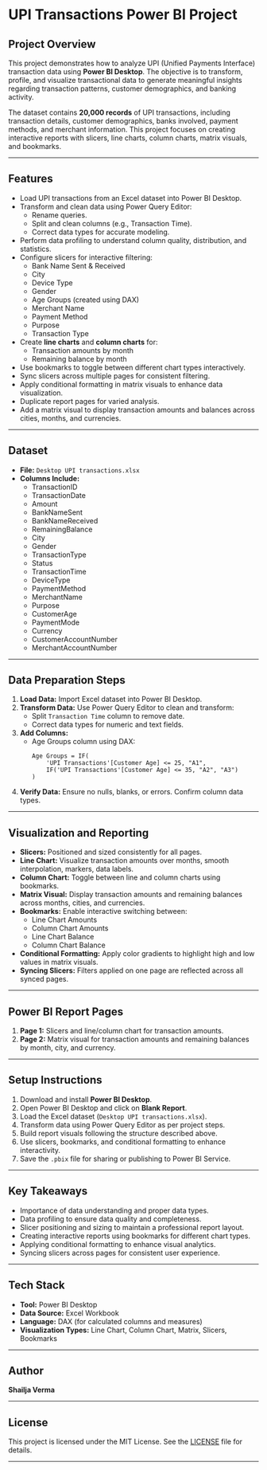 # UPI Transactions Power BI Project

## Project Overview
This project demonstrates how to analyze UPI (Unified Payments Interface) transaction data using **Power BI Desktop**. The objective is to transform, profile, and visualize transactional data to generate meaningful insights regarding transaction patterns, customer demographics, and banking activity.

The dataset contains **20,000 records** of UPI transactions, including transaction details, customer demographics, banks involved, payment methods, and merchant information. This project focuses on creating interactive reports with slicers, line charts, column charts, matrix visuals, and bookmarks.

---

## Features

- Load UPI transactions from an Excel dataset into Power BI Desktop.
- Transform and clean data using Power Query Editor:
  - Rename queries.
  - Split and clean columns (e.g., Transaction Time).
  - Correct data types for accurate modeling.
- Perform data profiling to understand column quality, distribution, and statistics.
- Configure slicers for interactive filtering:
  - Bank Name Sent & Received
  - City
  - Device Type
  - Gender
  - Age Groups (created using DAX)
  - Merchant Name
  - Payment Method
  - Purpose
  - Transaction Type
- Create **line charts** and **column charts** for:
  - Transaction amounts by month
  - Remaining balance by month
- Use bookmarks to toggle between different chart types interactively.
- Sync slicers across multiple pages for consistent filtering.
- Apply conditional formatting in matrix visuals to enhance data visualization.
- Duplicate report pages for varied analysis.
- Add a matrix visual to display transaction amounts and balances across cities, months, and currencies.

---

## Dataset

- **File:** `Desktop UPI transactions.xlsx`
- **Columns Include:**
  - TransactionID
  - TransactionDate
  - Amount
  - BankNameSent
  - BankNameReceived
  - RemainingBalance
  - City
  - Gender
  - TransactionType
  - Status
  - TransactionTime
  - DeviceType
  - PaymentMethod
  - MerchantName
  - Purpose
  - CustomerAge
  - PaymentMode
  - Currency
  - CustomerAccountNumber
  - MerchantAccountNumber

---

## Data Preparation Steps

1. **Load Data:** Import Excel dataset into Power BI Desktop.
2. **Transform Data:** Use Power Query Editor to clean and transform:
   - Split `Transaction Time` column to remove date.
   - Correct data types for numeric and text fields.
3. **Add Columns:** 
   - Age Groups column using DAX:
     ```DAX
     Age Groups = IF(
         'UPI Transactions'[Customer Age] <= 25, "A1",
         IF('UPI Transactions'[Customer Age] <= 35, "A2", "A3")
     )
     ```
4. **Verify Data:** Ensure no nulls, blanks, or errors. Confirm column data types.

---

## Visualization and Reporting

- **Slicers:** Positioned and sized consistently for all pages.
- **Line Chart:** Visualize transaction amounts over months, smooth interpolation, markers, data labels.
- **Column Chart:** Toggle between line and column charts using bookmarks.
- **Matrix Visual:** Display transaction amounts and remaining balances across months, cities, and currencies.
- **Bookmarks:** Enable interactive switching between:
  - Line Chart Amounts
  - Column Chart Amounts
  - Line Chart Balance
  - Column Chart Balance
- **Conditional Formatting:** Apply color gradients to highlight high and low values in matrix visuals.
- **Syncing Slicers:** Filters applied on one page are reflected across all synced pages.

---

## Power BI Report Pages

1. **Page 1:** Slicers and line/column chart for transaction amounts.
2. **Page 2:** Matrix visual for transaction amounts and remaining balances by month, city, and currency.

---

## Setup Instructions

1. Download and install **Power BI Desktop**.
2. Open Power BI Desktop and click on **Blank Report**.
3. Load the Excel dataset (`Desktop UPI transactions.xlsx`).
4. Transform data using Power Query Editor as per project steps.
5. Build report visuals following the structure described above.
6. Use slicers, bookmarks, and conditional formatting to enhance interactivity.
7. Save the `.pbix` file for sharing or publishing to Power BI Service.

---

## Key Takeaways

- Importance of data understanding and proper data types.
- Data profiling to ensure data quality and completeness.
- Slicer positioning and sizing to maintain a professional report layout.
- Creating interactive reports using bookmarks for different chart types.
- Applying conditional formatting to enhance visual analytics.
- Syncing slicers across pages for consistent user experience.

---

## Tech Stack

- **Tool:** Power BI Desktop
- **Data Source:** Excel Workbook
- **Language:** DAX (for calculated columns and measures)
- **Visualization Types:** Line Chart, Column Chart, Matrix, Slicers, Bookmarks

---

## Author

**Shailja Verma**  

---
## License

This project is licensed under the MIT License. See the [LICENSE](LICENSE) file for details.


---

